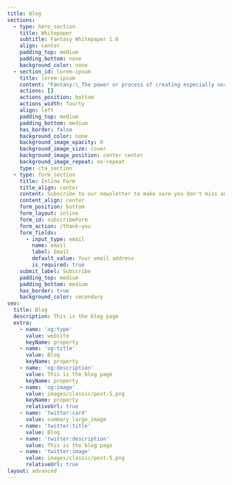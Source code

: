 ```yaml
---
title: Blog
sections:
  - type: hero_section
    title: Whitepaper
    subtitle: Fantasy Whitepaper 1.0
    align: center
    padding_top: medium
    padding_bottom: none
    background_color: none
  - section_id: lorem-ipsum
    title: lorem-ipsum
    content: "Fantasy:\_The power or process of creating especially unrealistic or improbable mental images in response to psychological need. Well what if I told you that now you can make your wildest fantasies become reality!\n\nHere at Fantasy you have the ability to do just that. We are a network that brings everyone together from all over the world where people can express themselves in any way, shape or form. If you wish to see a blond girl jump in a bathtub filled with chocolate than you can for the right price.\_\n\n## How does this work?\n\nOn our website and app (near future) we will be setting up pages where you may list ads totally for free where you maybe be offering an online service or may be looking for an online service. You will be able to negotiate the price of the service and when both parties have agreed then the contract between both parties will be made. You will be able to pay directly though our system at no cost using our Fantasy token. This is important to keep both parties protected and to guarantee of payment and service will be delivered. Both parties must have the minimum of the price of the service.\n\nFantasy tokens will be used to purchase services, running ads, making your profile more visible and buying merchandise.\n\nThere will be an NFT marketplace exclusive for Fantasy users.\n\nThe $FSY token has three functions that occur during each trade: Reflection, LP Acquisition, and Burn.\n\nFANTASY brings the most revolutionary mechanism to the BSC ecosystem: Earn $BNB by holding $FSY token\n\n## Benefits of holding Fantasy\n\nAfter you purchase $FSY you will automatically receive $FSY tokens in your wallet (2% of every transaction is taken and re-distributed to all $FSY holders, 2% of every transaction is taken and re-distributed to all $FSY holders. The burn address is also a holder; thus each transaction helps deflate the supply.)\n\nEarn $BNB by holding $FSY\n\n4% of every transaction is taken and re-distributed to all $FSY holders in $BNB\n\nThe BNB reward solely depends on the transaction volume of Fantasy “FSY”\n\nJoin us on our journey. Because this WILL be a WILD one!\n\n## Tokenomics\n\n5.2% -liquidity pool\_\n\n5% - distributed to top creators\_ who use fantasy platform it will be based on perks\n\n0.8% - Team\_\n\n30%\_ - Presale\n\n8%\_ - Seed sale\n\n5% - Marketing\_\n\n1%\_ - Distributed to fantasy users\_\n\n45%\_ - Burn\n\n\n## Burn\n\nWe will burn 45% of FSY.\_\n\nHaving burns controlled by the team and promotion based on achievements helps keep the community rewarded and informed.\_\n\nThe conditions of the manual burn and the amounts can be advertised and tracked.\_\n\nFantasy aims to implement a burn strategy that is beneficial and rewarding for those engaged for the long term.\_\n\nFurthermore, the total number of $FSY burned will be featured on our readout located on the website, allowing for further transparency in identifying the current circulating supply at any given point in time\n\n## Give away\n\n5% - distributed to top creators who use fantasy platform it will be based on perks\n\n## Earn BNB\n\nYou can collect $BNB by accessing the dashboard page (will be listed here when live).\n\n4% of every transaction is taken and re-distributed to all $FSY holders in $BNB.\n\nYou will have to wait for a specific duration called cycle (about one week) to collect your BNB reward.\n\nIf you continue to add more than 2% (threshHoldTopUpRate) of your $FSY balance during this waiting duration, the waiting duration will proportionally add up with the cycle.\_\n\n(If you sell $FSY, it does not affect your cycle)\n\nFor example, on the first day of your cycle, you add up more than 5% $FSY, you have to wait: 5%\\*7days = 8,4 hours more. That means you can collect BNB after seven days and 8,4 hours.\n\nBut if the threshHoldTopUpRate >= 100%, the waiting duration will add up max to 7 days.\n\nFor example, on the first day of your cycle, you add up more than 100% $FSY, you have to wait: 7 days more. That means you can collect BNB after 14 days.\n\nIt will prevent cheaters who try to add more $FSY at the end of each cycle.\n\n## Collect BNB Tax\n\nIf you collect more than 2 BNB, 20% will be used to buy back $FSY at the market price and burned immediately. This feature helps to deflate the supply and increase the price value of $FSY for long-term $FSY holders.\n\n## Transactional Tax\n\nWith $FSY, each transaction (buy/sell or wallet transfer) has a 10% tax where:\n\n4% of every transaction contributes towards automatically generating further liquidity on Pancake Swap, benefiting long-term for $FSY holders.\n\n4% of every transaction is taken and re-distributed to all $FSY holders in $BNB.\n\n2% of every transaction is taken and re-distributed to all $FSY holders. The burn address is also a holder. Thus, each transaction helps deflate the supply.\n\nIf a pool is staked, the Pool contract will be threaded as one of the holders, will receive the same as mentioned above. The Pool contract will receive the bonus manually.\n\n## Anti whale zone\n\nSo transactions (sell/buy and wallet transfer) that trade more than 0.05% of the total supply will be rejected. This will protect the price movement as well.\_\n\nFurthermore, whales who make a transfer (between 2 wallets) larger than 0,05% of the total supply will be charged 2 BNB. These 2 BNBs go straight to the BNB reward pool in\n\nThis feature prevents pump-dump-existing whales because they can destroy the project.\n\n## What is Zero Balance?\n\nWhen you sell all of your $FSY and your balance will be 0. Then you continue to buy $FSY again. Your next collectible date will be extended for 50 years.\n\nGood luck, your children can collect your BNB for you!\n\n## What should I do?\n\nIf you still want to collect your BNB, you can transfer your $FSY to another wallet.\n\nThen you can collect your BNB normally without waiting for over 50 years.\n\nRemember, 10% will be charged when you transfer between wallets.\n\nFurthermore, whales who make a transfer (between 2 wallets) larger than 0,05% of the total supply will be charged for 2 BNB. These 2 BNBs go straight to the BNB reward pool in\n\n## Automatic LP\n\nAs mentioned previously, as there is a 10% tax on each transaction, 4% gets added to the liquidity on PancakeSwap through the contract.\n\nThis liquidity becomes locked away and inaccessible, raising the price floor every time a transaction is made.\n\n## Road Map\n\n#### Phase 1\n\n*   Website and social media channels launch\n\n*   Marketing & partnership with influencers\n\n*   Private seed sale\n\n*   presale\n\n*   Pancakeswap launch\n\n*   Partnership rollout\n\n#### PHASE 2\n\n*   CoinMarketCap, CoinGecko & Blockfolio listing\n\n*   TechRate audit\n\n*   10.000 holders\n\n*   Onboarding our first model\n\n*   Website v2 Launch\n\n#### PHASE 3\n\n*   Release our own adult platform\n\n*   Disrupt the adult industry online\n\n*   Onboarding 20+ models\n\n*   Advanced marketing\n\n*   Fantasy Mobile App\n\n\n## Social Media&#xA;\n\nTelegram: <https://t.me/fantasycoinofficial>\n\nTwitter: [www.twitter.com/fantasycoin\\_](http://www.twitter.com/fantasycoin\\_)\n"
    actions: []
    actions_position: bottom
    actions_width: fourty
    align: left
    padding_top: medium
    padding_bottom: medium
    has_border: false
    background_color: none
    background_image_opacity: 0
    background_image_size: cover
    background_image_position: center center
    background_image_repeat: no-repeat
    type: cta_section
  - type: form_section
    title: Inline Form
    title_align: center
    content: Subscribe to our newsletter to make sure you don't miss anything.
    content_align: center
    form_position: bottom
    form_layout: inline
    form_id: subscribeForm
    form_action: /thank-you
    form_fields:
      - input_type: email
        name: email
        label: Email
        default_value: Your email address
        is_required: true
    submit_label: Subscribe
    padding_top: medium
    padding_bottom: medium
    has_border: true
    background_color: secondary
seo:
  title: Blog
  description: This is the blog page
  extra:
    - name: 'og:type'
      value: website
      keyName: property
    - name: 'og:title'
      value: Blog
      keyName: property
    - name: 'og:description'
      value: This is the blog page
      keyName: property
    - name: 'og:image'
      value: images/classic/post-5.png
      keyName: property
      relativeUrl: true
    - name: 'twitter:card'
      value: summary_large_image
    - name: 'twitter:title'
      value: Blog
    - name: 'twitter:description'
      value: This is the blog page
    - name: 'twitter:image'
      value: images/classic/post-5.png
      relativeUrl: true
layout: advanced
---
```


